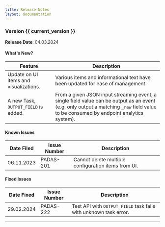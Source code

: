 ```yaml
---
title: Release Notes
layout: documentation
---
```


### Version {{ current_version }}

**Release Date**: 04.03.2024

#### What's New?

| Feature                         | Description |
| ----------------------          | ----------------------       
| Update on UI items and visualizations. | Various items and informational text have been updated for ease of management.
| A new Task, `OUTPUT_FIELD` is added. | From a given JSON input streaming event, a single field value can be output as an event (e.g. only output a matching `_raw` field value to be consumed by endpoint analytics system).


#### Known Issues

| Date Filed    | Issue Number      | Description |
| ------------- | ----------------  | ----------------------       
| 06.11.2023    | PADAS-201	        | Cannot delete multiple configuration items from UI.

#### Fixed Issues

| Date Fixed    | Issue Number      | Description |
| ------------- | ----------------  | ----------------------   
| 29.02.2024    | PADAS-222         | Test API with `OUTPUT_FIELD` task fails with unknown task error.

---
